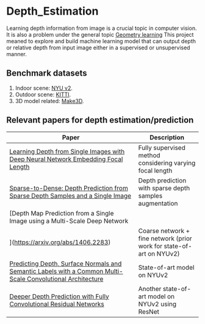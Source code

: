 # Depth_Estimation

Learning depth information from image is a crucial topic in computer vision.  It is also a problem under the general topic [Geometry learning](http://geometricdeeplearning.com/)  This project meaned to explore and build machine learning model that can output depth or relative depth from input image either in a supervised or unsupervised manner.


## Benchmark datasets
1. Indoor scene: [NYU v2](https://cs.nyu.edu/~silberman/datasets/nyu_depth_v2.html).
2. Outdoor scene: [KITTI](http://www.cvlibs.net/datasets/kitti/eval_depth_all.php).
3. 3D model related: [Make3D](http://make3d.cs.cornell.edu/data.html).

## Relevant papers for depth estimation/prediction

| Paper | Description |
| --- | --- |
| [Learning Depth from Single Images with Deep Neural Network Embedding Focal Length](https://arxiv.org/abs/1803.10039) | Fully supervised method considering varying focal length |
| [Sparse-to-Dense: Depth Prediction from Sparse Depth Samples and a Single Image](https://arxiv.org/abs/1709.07492) | Depth prediction with sparse depth samples augmentation |
| [Depth Map Prediction from a Single Image using a Multi-Scale Deep Network
](https://arxiv.org/abs/1406.2283) | Coarse network + fine network (prior work for state-of-art on NYUv2) |
| [Predicting Depth, Surface Normals and Semantic Labels with a Common Multi-Scale Convolutional Architecture](https://arxiv.org/abs/1411.4734) | State-of-art model on NYUv2 |
| [Deeper Depth Prediction with Fully Convolutional Residual Networks](https://arxiv.org/abs/1606.00373) | Another state-of-art model on NYUv2 using ResNet |

